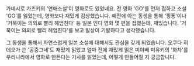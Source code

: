 가네시로 가즈키의 '연애소설'이 영화로도 있었네요. 전 영화 'GO'를 먼저 접하고 소설 'GO'를 읽었는데, 영화보다 재밌게 감상했습니다. 예전에 아는 동생을 통해 '핑퐁'이나 '거북이는 의외로 빨리 헤엄친다' 등 일본 인디 영화 몇 편을 접했는데, 재밌습니다. '거북이는 의외로 빨리 헤엄친다'를 보고 발상이 기발하다고 생각했습니다. 

그 동생을 통해서 자연스럽게 일본 소설에 대해서도 관심을 갖게 되었습니다. 오쿠다 히데오가 쓴 '공중그네'도 재밌게 읽었고 얼마 전에 재밌게 읽은 미야베 미유키의 '화차'를 우리나라에서 영화로 만든다는 기사를 읽었는데, 어떻게 만들어질 지 궁금합니다.

